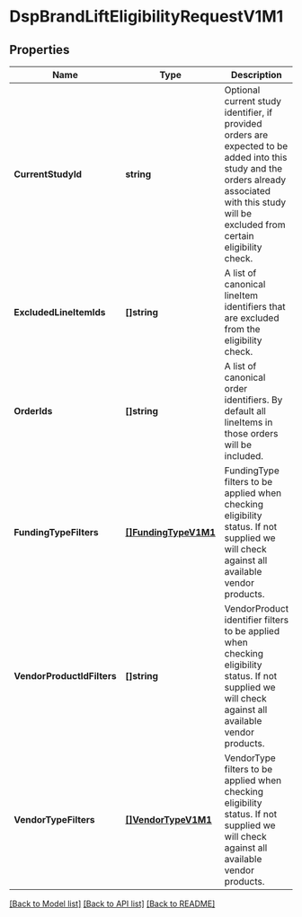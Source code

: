 # DspBrandLiftEligibilityRequestV1M1

## Properties
Name | Type | Description | Notes
------------ | ------------- | ------------- | -------------
**CurrentStudyId** | **string** | Optional current study identifier, if provided orders are expected to be added into this study and the orders already associated with this study will be excluded from certain eligibility check. | [optional] [default to null]
**ExcludedLineItemIds** | **[]string** | A list of canonical lineItem identifiers that are excluded from the eligibility check. | [optional] [default to null]
**OrderIds** | **[]string** | A list of canonical order identifiers. By default all lineItems in those orders will be included. | [optional] [default to null]
**FundingTypeFilters** | [**[]FundingTypeV1M1**](FundingTypeV1M1.md) | FundingType filters to be applied when checking eligibility status. If not supplied we will check against all available vendor products. | [optional] [default to null]
**VendorProductIdFilters** | **[]string** | VendorProduct identifier filters to be applied when checking eligibility status. If not supplied we will check against all available vendor products. | [optional] [default to null]
**VendorTypeFilters** | [**[]VendorTypeV1M1**](VendorTypeV1M1.md) | VendorType filters to be applied when checking eligibility status. If not supplied we will check against all available vendor products. | [optional] [default to null]

[[Back to Model list]](../README.md#documentation-for-models) [[Back to API list]](../README.md#documentation-for-api-endpoints) [[Back to README]](../README.md)

